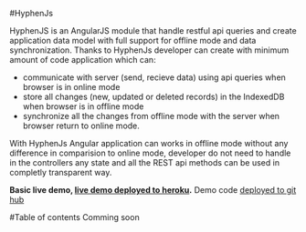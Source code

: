 #HyphenJs


HyphenJS is an AngularJS module that handle restful api queries and create application data model with
full support for offline mode and data synchronization. 
Thanks to HyphenJs developer can create with minimum amount of code application which can:
 - communicate with server (send, recieve data) using api queries when browser is in online mode
 - store all changes (new, updated or deleted records) in the IndexedDB when browser is in offline mode
 - synchronize all the changes from offline mode with the server when browser return to online mode.
 

With HyphenJs Angular application can works in offline mode without any difference in comparision to online mode, developer do not need to handle in the controllers any state and all the REST api methods can be used in completly transparent way.

**Basic live demo, [live demo deployed to heroku](https://hyphen-js.herokuapp.com/#/sign_in).**
Demo code [deployed to git hub](https://github.com/blazej-g/hyphen-js-example)

#Table of contents
Comming soon
